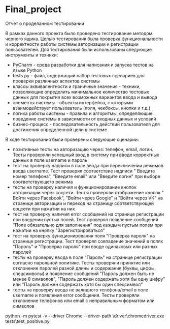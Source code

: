 # Final_project

Отчет о проделанном тестировании

В рамках данного проекта было проведено тестирование методом черного ящика. Целью тестирования была проверка
функциональности и корректности работы системы авторизации и регистрации пользователей. Для тестирования были
использованы следующие инструменты и техники:

- PyCharm - среда разработки для написания и запуска тестов на языке Python
- tests.py - файл, содержащий набор тестовых сценариев для проверки различных аспектов системы
- классы эквивалентности и граничные значения - техники, позволяющие определить минимальное количество тестовых данных
  для покрытия всех возможных вариантов ввода и вывода
- элементы системы - объекты интерфейса, с которыми взаимодействует пользователь (поля, чекбоксы, кнопки и т.д.)
- логика работы системы - правила и алгоритмы, определяющие поведение системы в зависимости от входных данных и условий
- бизнес-процесс - последовательность действий пользователя для достижения определенной цели в системе

В ходе тестирования были проверены следующие сценарии:

- позитивные тесты на авторизацию через: телефон, email, логин. Тесты проверяли успешный вход в систему при вводе
  корректных данных в поле username и пароль
- тест на проверку надписи в поле ввода при переключении режимов ввода username. Тест проверял соответствие надписи "
  Введите номер телефона", "Введите email" или "Введите логин" при выборе соответствующего режима
- тесты на проверку наличия и функционирование кнопок авторизации через соцсети. Тесты проверяли отображение кнопок "
  Войти через Facebook", "Войти через Google" и "Войти через VK" на странице авторизации и переход на страницу
  соответствующей соцсети при нажатии на них
- тест на проверку наличия error сообщений на странице регистрации при введении пустых полей. Тест проверял появление
  сообщений "Поле обязательно для заполнения" под каждым пустым полем при нажатии на кнопку "Зарегистрироваться"
- тест на проверку функционирования поля "Проверка пароля" на странице регистрации. Тест проверял совпадение значений в
  полях "Пароль" и "Проверка пароля" при вводе одинаковых или разных паролей
- тесты на проверку ввода в поле "Пароль" на странице регистрации согласно парольной политике. Тесты проверяли принятие
  или отклонение паролей разной длины и содержания (буквы, цифры, спецсимволы) и появление сообщений "Пароль должен быть
  не менее 8 символов", "Пароль должен содержать хотя бы одну цифру" или "Пароль должен содержать хотя бы один
  спецсимвол"
- тесты на проверку ввода не валидного телефона/email в поле username и появления error сообщения. Тесты проверяли
  отклонение телефонов или email с неправильным форматом или символов

python -m pytest -v --driver Chrome --driver-path \driver\chromedriver.exe tests\test_positive.py


